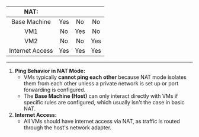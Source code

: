 |    **NAT:**     |     |     |     |
| :-------------: | :-: | :-: | :-: |
|  Base Machine   | Yes | No  | No  |
|       VM1       | No  | Yes | No  |
|       VM2       | No  | No  | Yes |
| Internet Access | Yes | Yes | Yes |

---

1. **Ping Behavior in NAT Mode:**
    - VMs typically **cannot ping each other** because NAT mode isolates them from each other unless a private network is set up or port forwarding is configured.
    - The **Base Machine (Host)** can only interact directly with VMs if specific rules are configured, which usually isn't the case in basic NAT.
2. **Internet Access:**
    - All VMs should have internet access via NAT, as traffic is routed through the host's network adapter.